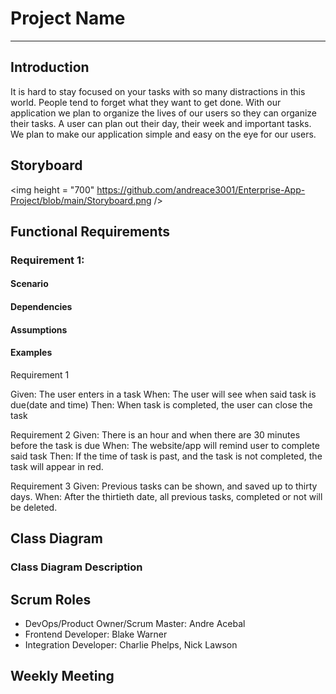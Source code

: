 # Project Name
---
## Introduction
It is hard to stay focused on your tasks with so many distractions in this world. People tend to forget what they want to get done. With our application we plan to organize the lives of our users so they can organize their tasks. A user can plan out their day, their week and important tasks. We plan to make our application simple and easy on the eye for our users.


## Storyboard  
<img height = "700" https://github.com/andreace3001/Enterprise-App-Project/blob/main/Storyboard.png /> 
## Functional Requirements  
### Requirement 1:
#### Scenario  

#### Dependencies  

#### Assumptions  

#### Examples  
Requirement 1 

Given: The user enters in a task
When: The user will see when said task is due(date and time)
Then: When task is completed, the user can close the task

Requirement 2
Given: There is an hour and when there are 30 minutes before the task is due 
When: The website/app will remind user to complete said task
Then: If the time of task is past, and the task is not completed, the task will appear in red. 

Requirement 3
Given: Previous tasks can be shown, and saved up to thirty days. 
When: After the thirtieth date, all previous tasks, completed or not will be deleted.

## Class Diagram  

### Class Diagram Description  
## Scrum Roles  
- DevOps/Product Owner/Scrum Master: Andre Acebal
- Frontend Developer: Blake Warner
- Integration Developer: Charlie Phelps, Nick Lawson
## Weekly Meeting  
